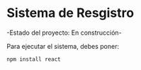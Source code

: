 <h1> Sistema de Resgistro</h1>

-Estado del proyecto: En construcción-

Para ejecutar el sistema, debes poner:

```npm install react```
